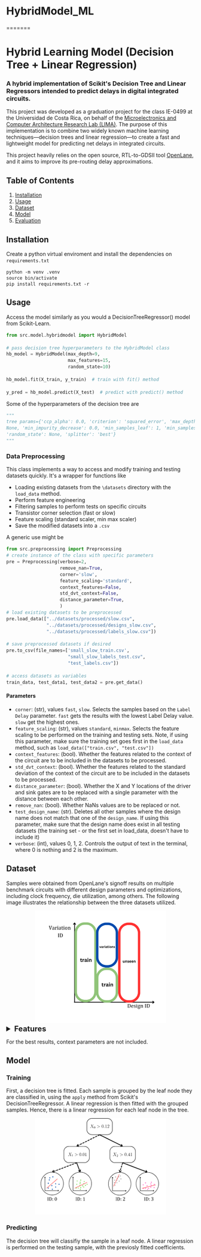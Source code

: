 
# HybridModel_ML
=======
# Hybrid Learning Model (Decision Tree + Linear Regression)

### A hybrid implementation of Scikit's Decision Tree and Linear Regressors intended to predict delays in digital integrated circuits. 

This project was developed as a graduation project for the class IE-0499 at the Universidad de Costa Rica, on behalf of the  [Microelectronics and Computer Architecture Research Lab (LIMA)](https://eie.ucr.ac.cr/laboratorios/lima/). The purpose of this implementation is to combine two widely known machine learning techniques—decision trees and linear 
regression—to create a fast and lightweight model for predicting net delays in integrated circuits.

This project heavily relies on the open source, RTL-to-GDSII tool [OpenLane](https://github.com/The-OpenROAD-Project/OpenLane), and it aims to improve its pre-routing delay approximations.

## Table of Contents

1. [Installation](#installation)
2.  [Usage](#usage)
3.  [Dataset](#dataset)
4.  [Model](#model)
5.  [Evaluation](#evaluation)


## Installation

Create a python virtual enviroment and install the dependencies on `requirements.txt`
```
python -m venv .venv
source bin/activate
pip install requirements.txt -r
```

## Usage

Access the model similarly as you would a DecisionTreeRegressor() model from Scikit-Learn.

```python
from src.model.hybridmodel import HybridModel

# pass decision tree hyperparameters to the HybridModel class
hb_model = HybridModel(max_depth=9,
                       max_features=15,
                       random_state=10)

hb_model.fit(X_train, y_train)  # train with fit() method

y_pred = hb_model.predict(X_test)  # predict with predict() method
```

Some of the hyperparameters of the decision tree are
```python
"""
tree params={'ccp_alpha': 0.0, 'criterion': 'squared_error', 'max_depth': None, 'max_features': None, 'max_leaf_nodes': 
None, 'min_impurity_decrease': 0.0, 'min_samples_leaf': 1, 'min_samples_split': 2, 'min_weight_fraction_leaf': 0.0, 
'random_state': None, 'splitter': 'best'}
"""
```

### Data Preprocessing

This class implements a way to access and modify training and testing datasets quickly. It's a wrapper for functions like
* Loading existing datasets from the `\datasets` directory with the `load_data` method.
* Perform feature engineering
* Filtering samples to perform tests on specific circuits   
* Transistor corner selection (fast or slow)
* Feature scaling (standard scaler, min max scaler)
* Save the modified datasets into a `.csv`

A generic use might be
```python
from src.preprocessing import Preprocessing
# create instance of the class with specific parameters
pre = Preprocessing(verbose=2, 
                    remove_nan=True,
                    corner='slow',
                    feature_scaling='standard',
                    context_features=False,
                    std_dvt_context=False,
                    distance_parameter=True,
                    )
# load existing datasets to be preprocessed 
pre.load_data(["../datasets/processed/slow.csv",
               "../datasets/processed/designs_slow.csv",
               "../datasets/processed/labels_slow.csv"])

# save preprocessed datasets if desired
pre.to_csv(file_names=['small_slow_train.csv', 
                       "small_slow_labels_test.csv", 
                       "test_labels.csv"])

# access datasets as variables  
train_data, test_data1, test_data2 = pre.get_data()
```

#### Parameters
* `corner`: (str), values `fast`, `slow`. Selects the samples based on the `Label Delay` parameter. `fast` gets the results with the lowest Label Delay value. `slow` get the highest ones.
* `feature_scaling`: (str), values `standard`, `minmax`. Selects the feature scaling to be performed on the training and testing sets. Note, if using this parameter, make sure the training set goes first in the `load_data` method, such as `load_data(["train.csv", "test.csv"])`
* `context_features`: (bool). Whether the features related to the context of the circuit are to be included in the datasets to be processed.
* `std_dvt_context`: (bool). Whether the features related to the standard deviation of the context of the circuit are to be included in the datasets to be processed.
* `distance_parameter`: (bool). Whether the X and Y locations of the driver and sink gates are to be replaced with a single parameter with the distance between each other. 
* `remove_nan`: (bool). Whether NaNs values are to be replaced or not.
* `test_design_name`: (str). Deletes all other samples where the design name does not match that one of the `design_name`. If using this parameter, make sure that the design name does exist in all testing datasets (the training set - or the first set in load_data, doesn't have to include it)
* `verbose`: (int), values 0, 1, 2. Controls the output of text in the terminal, where 0 is nothing and 2 is the maximum. 

## Dataset

Samples were obtained from OpenLane's signoff results on multiple benchmark circuits with different design parameters
and optimizations, including clock frequency, die utilization, among others. The following image 
illustrates the relationship between the three datasets utilized. 


<div align="center">
  <img src="images/datasets/test_distribution.png" alt="test distribution" width="350">
  <br>
</div>



<details>
  <summary style="font-size: 20px; font-weight: bold;"> Features </summary>

* `Fanout: ` The number of gate inputs driven by a single gate’s output
* `Slew: ` The signal transition time from states
* `Delay: ` OpenLane's result on the interconnect delay
* `Distance: ` Euclidean distance from the driving to the source gate
* `C_drive: ` Capacitance of the driving gate
* `C_sink: ` Capacitance of the sink gate
* `X_context: ` Average location of the X axis of the context sinks
* `Y_context: ` Average location of the Y axis of the context sinks
* `σ(X)_context: ` Standard deviation of the X axis of the context sinks
* `σ(Y)_context: ` Standard deviation of the Y axis of the context sinks
* `Drive_cell_size: ` Size of the drive gate
* `Sink_cell_size: ` Size of the sink gate
* `Label Delay: ` Signoff delay results. Target variable

</details>

For the best results, context parameters are not included. 

## Model

### Training

First, a decision tree is fitted. Each sample is grouped by the leaf node they are classified in, using the `apply` 
method from Scikit's DecisionTreeRegressor. A linear regression is then fitted with the grouped samples. Hence, there is
a linear regression for each leaf node in the tree. 

<div align="center">
  <img src="images/model/HybridModel().png" alt="My Image" width="350">
  <br>
</div>

### Predicting

The decision tree will classifiy the sample in a leaf node. A linear regression is performed on the testing sample, 
with the previosly fitted coefficients. 


